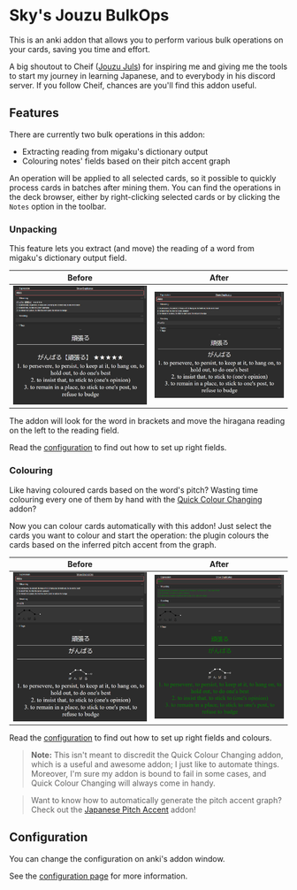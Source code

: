 # Sky's Jouzu BulkOps

This is an anki addon that allows you to perform various bulk operations on your cards,
saving you time and effort.

A big shoutout to Cheif ([Jouzu Juls](https://www.youtube.com/@JouzuJuls))
for inspiring me and giving me the tools to start my journey in learning Japanese,
and to everybody in his discord server.
If you follow Cheif, chances are you'll find this addon useful.

## Features

There are currently two bulk operations in this addon:

- Extracting reading from migaku's dictionary output
- Colouring notes' fields based on their pitch accent graph

An operation will be applied to all selected cards,
so it possible to quickly process cards in batches after mining them.
You can find the operations in the deck browser,
either by right-clicking selected cards
or by clicking the `Notes` option in the toolbar.

### Unpacking

This feature lets you extract (and move) the reading of a word from migaku's dictionary output field.

|                  Before                   |                  After                   |
|:-----------------------------------------:|:----------------------------------------:|
| ![Screenshot Here](doc/unpack_before.png) | ![Screenshot Here](doc/unpack_after.png) |

The addon will look for the word in brackets and move the hiragana reading on the left to the reading field.


Read the [configuration](#configuration) to find out how to set up right fields.

### Colouring

Like having coloured cards based on the word's pitch?
Wasting time colouring every one of them by hand
with the [Quick Colour Changing](https://ankiweb.net/shared/info/2491935955) addon?

Now you can colour cards automatically with this addon!
Just select the cards you want to colour and start the operation:
the plugin colours the cards based on the inferred pitch accent from the graph.

|                  Before                   |                  After                   |
|:-----------------------------------------:|:----------------------------------------:|
| ![Screenshot Here](doc/colour_before.png) | ![Screenshot Here](doc/colour_after.png) |

Read the [configuration](#configuration) to find out how to set up right fields and colours.

> **Note:** This isn't meant to discredit the Quick Colour Changing addon,
> which is a useful and awesome addon; I just like to automate things.
> Moreover, I'm sure my addon is bound to fail in some cases,
> and Quick Colour Changing will always come in handy.

> Want to know how to automatically generate the pitch accent graph?
> Check out the [Japanese Pitch Accent](https://ankiweb.net/shared/info/148002038) addon!

## Configuration

You can change the configuration on anki's addon window.

See the [configuration page](resources/config.md) for more information.
